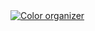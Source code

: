 
<a href="https://color-organiser.netlify.app">
        <img src="https://img.shields.io/badge/netlify-%23000000.svg?style=for-the-badge&logo=netlify&logoColor=#00C7B7" 
             alt="Color organizer">
</a>
